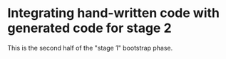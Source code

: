 # Integrating hand-written code with generated code for stage 2

This is the second half of the "stage 1" bootstrap phase.